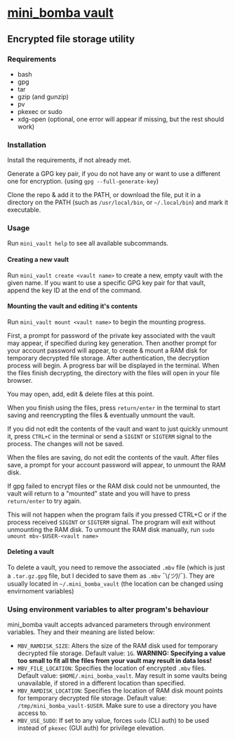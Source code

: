 # [mini_bomba vault](/bin/mini_vault)
## Encrypted file storage utility

### Requirements

* bash
* gpg
* tar
* gzip (and gunzip)
* pv
* pkexec or sudo
* xdg-open (optional, one error will appear if missing, but the rest should work)

### Installation

Install the requirements, if not already met.

Generate a GPG key pair, if you do not have any or want to use a different one for encryption. (using `gpg --full-generate-key`)

Clone the repo & add it to the PATH, or download the file, put it in a directory on the PATH (such as `/usr/local/bin`, or `~/.local/bin`) and mark it executable.

### Usage

Run `mini_vault help` to see all available subcommands.

#### Creating a new vault

Run `mini_vault create <vault name>` to create a new, empty vault with the given name. If you want to use a specific GPG key pair for that vault, append the key ID at the end of the command.

#### Mounting the vault and editing it's contents

Run `mini_vault mount <vault name>` to begin the mounting progress. 

First, a prompt for password of the private key associated with the vault may appear, if specified during key generation. 
Then another prompt for your account password will appear, to create & mount a RAM disk for temporary decrypted file storage.
After authentication, the decryption process will begin. A progress bar will be displayed in the terminal.
When the files finish decrypting, the directory with the files will open in your file browser.

You may open, add, edit & delete files at this point.

When you finish using the files, press `return/enter` in the terminal to start saving and reencrypting the files & eventually unmount the vault.

If you did not edit the contents of the vault and want to just quickly unmount it, press `CTRL+C` in the terminal or send a `SIGINT` or `SIGTERM` signal to the process. 
The changes will not be saved.

When the files are saving, do not edit the contents of the vault. 
After files save, a prompt for your account password will appear, to unmount the RAM disk.

If gpg failed to encrypt files or the RAM disk could not be unmounted, the vault will return to a "mounted" state and you will have to press `return/enter` to try again.

This will not happen when the program fails if you pressed CTRL+C or if the process received `SIGINT` or `SIGTERM` signal. 
The program will exit without unmounting the RAM disk. 
To unmount the RAM disk manually, run `sudo umount mbv-$USER-<vault name>`

#### Deleting a vault

To delete a vault, you need to remove the associated `.mbv` file (which is just a `.tar.gz.gpg` file, but I decided to save them as `.mbv` ¯\\_(ツ)_/¯).
They are usually located in `~/.mini_bomba_vault` (the location can be changed using envirnoment variables)

### Using environment variables to alter program's behaviour

mini_bomba vault accepts advanced parameters through environment variables.
They and their meaning are listed below:

* `MBV_RAMDISK_SIZE`: Alters the size of the RAM disk used for temporary decrypted file storage. Default value: `1G`. **WARNING: Specifying a value too small to fit all the files from your vault may result in data loss!**
* `MBV_FILE_LOCATION`: Specifies the location of encrypted `.mbv` files. Default value: `$HOME/.mini_bomba_vault`. May result in some vaults being unavailable, if stored in a different location than specified.
* `MBV_RAMDISK_LOCATION`: Specifies the location of RAM disk mount points for temporary decrypted file storage. Default value: `/tmp/mini_bomba_vault-$USER`. Make sure to use a directory you have access to.
* `MBV_USE_SUDO`: If set to any value, forces `sudo` (CLI auth) to be used instead of `pkexec` (GUI auth) for privilege elevation. 

